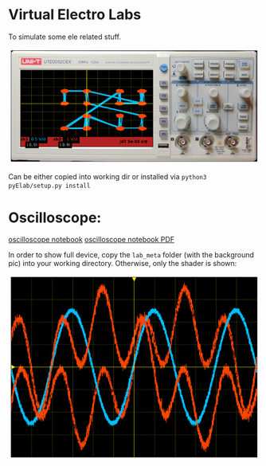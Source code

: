 # Virtual Electro Labs
To simulate some ele related stuff.

![square Lissajous curve](Demo/OsciDemoMD/output_14_1.png)

Can be either copied into working dir or installed via
`python3 pyElab/setup.py install`

# Oscilloscope:
[oscilloscope notebook](Demo/OsciDemoMD/OsciDemo.md)
[oscilloscope notebook PDF](Demo/OsciDemo.pdf)

In order to show full device, copy the `lab_meta` folder (with the background pic) into your working directory.
Otherwise, only the shader is shown:

![shader render](Demo/OsciDemoMD/output_7_0.png)
